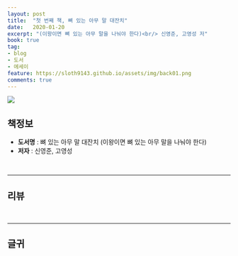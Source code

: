 ```yaml
---
layout: post
title:  "첫 번째 책, 뼈 있는 아무 말 대잔치"
date:   2020-01-20
excerpt: "(이왕이면 뼈 있는 아무 말을 나눠야 한다)<br/> 신영준, 고영성 저"
book: true
tag:
- blog
- 도서
- 에세이
feature: https://sloth9143.github.io/assets/img/back01.png
comments: true
---
```


![](https://sloth9143.github.io/assets/img/book/book-01.jpg)

## 책정보
   - **도서명** : 뼈 있는 아무 말 대잔치 (이왕이면 뼈 있는 아무 말을 나눠야 한다)
   - **저자** :  신영준, 고영성

&nbsp;&nbsp;

---

## 리뷰

&nbsp;&nbsp;

---

## 글귀